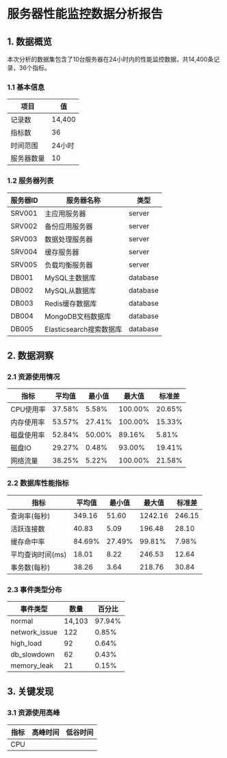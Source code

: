 # 服务器性能监控数据分析报告

## 1. 数据概览

本次分析的数据集包含了10台服务器在24小时内的性能监控数据，共14,400条记录，36个指标。

### 1.1 基本信息

| 项目 | 值 |
|------|-----|
| 记录数 | 14,400 |
| 指标数 | 36 |
| 时间范围 | 24小时 |
| 服务器数量 | 10 |

### 1.2 服务器列表

| 服务器ID | 服务器名称 | 类型 |
|----------|------------|------|
| SRV001 | 主应用服务器 | server |
| SRV002 | 备份应用服务器 | server |
| SRV003 | 数据处理服务器 | server |
| SRV004 | 缓存服务器 | server |
| SRV005 | 负载均衡服务器 | server |
| DB001 | MySQL主数据库 | database |
| DB002 | MySQL从数据库 | database |
| DB003 | Redis缓存数据库 | database |
| DB004 | MongoDB文档数据库 | database |
| DB005 | Elasticsearch搜索数据库 | database |

## 2. 数据洞察

### 2.1 资源使用情况

| 指标 | 平均值 | 最小值 | 最大值 | 标准差 |
|------|--------|--------|--------|--------|
| CPU使用率 | 37.58% | 5.58% | 100.00% | 20.65% |
| 内存使用率 | 53.57% | 27.41% | 100.00% | 15.33% |
| 磁盘使用率 | 52.84% | 50.00% | 89.16% | 5.81% |
| 磁盘IO | 29.27% | 0.48% | 93.00% | 19.41% |
| 网络流量 | 38.25% | 5.22% | 100.00% | 21.58% |

### 2.2 数据库性能指标

| 指标 | 平均值 | 最小值 | 最大值 | 标准差 |
|------|--------|--------|--------|--------|
| 查询率(每秒) | 349.16 | 51.60 | 1242.16 | 246.15 |
| 活跃连接数 | 40.83 | 5.09 | 196.48 | 28.10 |
| 缓存命中率 | 84.69% | 27.49% | 99.81% | 7.98% |
| 平均查询时间(ms) | 18.01 | 8.22 | 246.53 | 12.64 |
| 事务数(每秒) | 38.26 | 3.64 | 218.76 | 30.84 |

### 2.3 事件类型分布

| 事件类型 | 数量 | 百分比 |
|----------|------|--------|
| normal | 14,103 | 97.94% |
| network_issue | 122 | 0.85% |
| high_load | 92 | 0.64% |
| db_slowdown | 62 | 0.43% |
| memory_leak | 21 | 0.15% |

## 3. 关键发现

### 3.1 资源使用高峰

| 指标 | 高峰时间 | 低谷时间 |
|------|----------|----------|
| CPU